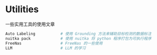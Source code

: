 # Utilities
 一些实用工具的使用文章

``` python
Auto Labeling           # 使用 Grounding 方法来辅助目标检测的数据标注
nuitka pack             # 使用 nuitka 将 python 程序打包为可执行程序
FreeNas                 # FreeNas 的一些使用
LLM                     # LLM 的学习
```